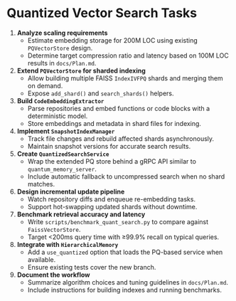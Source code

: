 # Quantized Vector Search Tasks

1. **Analyze scaling requirements**
   - Estimate embedding storage for 200M LOC using existing `PQVectorStore` design.
   - Determine target compression ratio and latency based on 100M LOC results in `docs/Plan.md`.
2. **Extend `PQVectorStore` for sharded indexing**
   - Allow building multiple FAISS `IndexIVFPQ` shards and merging them on demand.
   - Expose `add_shard()` and `search_shards()` helpers.
3. **Build `CodeEmbeddingExtractor`**
   - Parse repositories and embed functions or code blocks with a deterministic model.
   - Store embeddings and metadata in shard files for indexing.
4. **Implement `SnapshotIndexManager`**
   - Track file changes and rebuild affected shards asynchronously.
   - Maintain snapshot versions for accurate search results.
5. **Create `QuantizedSearchService`**
   - Wrap the extended PQ store behind a gRPC API similar to `quantum_memory_server`.
   - Include automatic fallback to uncompressed search when no shard matches.
6. **Design incremental update pipeline**
   - Watch repository diffs and enqueue re-embedding tasks.
   - Support hot-swapping updated shards without downtime.
7. **Benchmark retrieval accuracy and latency**
   - Write `scripts/benchmark_quant_search.py` to compare against `FaissVectorStore`.
   - Target <200ms query time with ≥99.9% recall on typical queries.
8. **Integrate with `HierarchicalMemory`**
   - Add a `use_quantized` option that loads the PQ-based service when available.
   - Ensure existing tests cover the new branch.
9. **Document the workflow**
   - Summarize algorithm choices and tuning guidelines in `docs/Plan.md`.
   - Include instructions for building indexes and running benchmarks.

